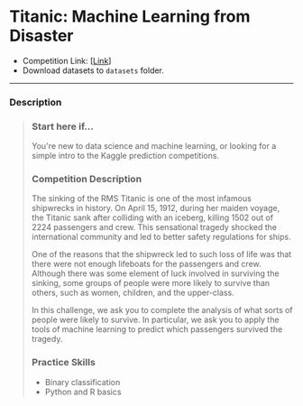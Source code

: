 # Titanic: Machine Learning from Disaster

* Competition Link: [[Link](https://www.kaggle.com/c/titanic)]
* Download datasets to `datasets` folder.

---

### Description

> ###  Start here if...
>
> You're new to data science and machine learning, or looking for a simple intro to the Kaggle prediction competitions.
>
> ### Competition Description
>
> The sinking of the RMS Titanic is one of the most infamous shipwrecks in history.  On April 15, 1912, during her maiden voyage, the Titanic sank after colliding with an iceberg, killing 1502 out of 2224 passengers and crew. This sensational tragedy shocked the international community and led to better safety regulations for ships.
>
> One of the reasons that the shipwreck led to such loss of life was that there were not enough lifeboats for the passengers and crew. Although there was some element of luck involved in surviving the sinking, some groups of people were more likely to survive than others, such as women, children, and the upper-class.
>
> In this challenge, we ask you to complete the analysis of what sorts of people were likely to survive. In particular, we ask you to apply the tools of machine learning to predict which passengers survived the tragedy.
>
> ### Practice Skills
>
> - Binary classification
> - Python and R basics